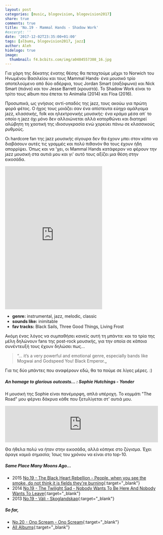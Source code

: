 ```yaml
---
layout: post
categories: [music, blogovision, blogovision2017]
share: true
comments: true
title: 'No.19 - Mammal Hands - Shadow Work'
#excerpt: ''
date: '2017-12-02T23:35:00+01:00'
tags: [albums, blogovision2017, jazz]
author: Aleh
hidelogo: true
image:
  thumbnail: f4.bcbits.com/img/a0484557308_16.jpg
---
```

Για χάρη της δέκατης ένατης θέσης θα πεταχτούμε μέχρι το Norwich του Ηνωμένου Βασιλείου και τους Mammal Hands· ένα μουσικό τρίο αποτελούμενο από δύο αδέρφια, τους Jordan Smart (σαξόφωνο) και Nick Smart (πιάνο) και τον Jesse Barrett (κρουστά). Το Shadow Work είναι το τρίτο τους album που έπεται τo Animalia (2014) και Floa (2016).

Προσωπικά, ως γνήσιος αντί-οπαδός της jazz, τους ακούω για πρώτη φορά φέτος. Ο ήχος τους μοιάζει σαν ένα απίστευτα εύηχο αμάλγαμα jazz, κλασσικής, folk και ηλεκτρονικής μουσικής· ένα κράμα μέσα απ΄ το οποίο η jazz όχι μόνο δεν αλλοιώνεται αλλά κατορθώνει και διατηρεί αλώβητη τη χαοτική της ιδιοσυγκρασία ενώ χορεύει πάνω σε κλασσικούς ρυθμούς.

Οι hardcore fan της jazz μουσικής σίγουρα δεν θα έχουν μπει στον κόπο να διαβάσουν αυτές τις γραμμές και πολύ πιθανόν θα τους έχουν ήδη απορρίψει. Όπως και να 'χει, οι Mammal Hands κατάφεραν να φέρουν την jazz μουσική στα αυτιά μου και γι' αυτό τους αξίζει μια θέση στην εικοσάδα.

<iframe class="invisible center" style="border: 0; width: 320px; height: 470px;" src="https://bandcamp.com/EmbeddedPlayer/album=4127747983/size=large/bgcol=ffffff/linkcol=0687f5/tracklist=false/track=3816000055/transparent=true/" seamless><a href="http://mammalhands.bandcamp.com/album/shadow-work">Shadow Work by Mammal Hands</a></iframe>

* **genre:** instrumental, jazz, melodic, classic
* **sounds like:** inimitable
* **fav tracks:** Black Sails, Three Good Things, Living Frost

Ακόμη ένας λόγος να συμπαθήσει κανείς αυτή τη μπάντα: και τα τρία της μέλη δηλώνουν fans της post-rock μουσικής, για την οποία σε κάποια συνέντευξή τους έχουν δηλώσει πως...

> &#8220;... it’s a very powerful and emotional genre, especially bands like Mogwai and Godspeed You! Black Emperor.&#8222;

Για τις δύο μπάντες που αναφέρουν εδώ, θα τα πούμε σε λίγες μέρες. :)

<div class="text-divider"></div>

##### <i class="fa fa-hand-o-right"></i> An homage to glorious outcasts... : Sophie Hutchings - Yonder
Η μουσική της Sophie είναι πανέμορφη, απλά υπέροχη. Το κομμάτι "The Road" μου φέρνει δάκρυα κάθε που ξετυλίγεται στ' αυτιά μου.

<iframe class="invisible center" style="border: 0; width: 100%; height: 120px;" src="https://bandcamp.com/EmbeddedPlayer/album=2383016903/size=large/bgcol=ffffff/linkcol=0687f5/tracklist=false/artwork=small/track=2396816878/transparent=true/" seamless><a href="http://1631recordings.bandcamp.com/album/yonder">Yonder by Sophie Hutchings</a></iframe>

Θα ήθελα πολύ να ήταν στην εικοσάδα, αλλά κόπηκε στο ζύγισμα. Έχει άραγε καμιά σημασία; Ίσως του χρόνου να είναι στο top-10.

##### <i class="fa fa-hand-o-right"></i> Same Place Many Moons Ago...

* 2015 [No.19 - The Black Heart Rebellion - People, when you see the smoke, do not think it is fields they're burning](/music/blogovision/blogovision2015/blogovision2015-no19/){:target="_blank"}
* 2014 [No.19 - The Twilight Sad - Nobody Wants To Be Here And Nobody Wants To Leave](/music/blogovision/blogovision2014/blogovision2014-no19/){:target="_blank"}
* 2013 [No.19 - Vàli - Skoglandskap](/music/blogovision/blogovision2013/blogovision2013-no19/){:target="_blank"}

##### <i class="fa fa-hand-o-right"></i> So far,

* [No.20 - Ono Scream - Ono Scream](/music/blogovision/blogovision2017/no20/){:target="_blank"}
* [All Albums](/music/albums/2017/){:target="_blank"}